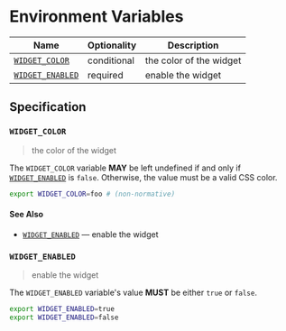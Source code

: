 # Environment Variables

| Name               | Optionality | Description             |
| ------------------ | ----------- | ----------------------- |
| [`WIDGET_COLOR`]   | conditional | the color of the widget |
| [`WIDGET_ENABLED`] | required    | enable the widget       |

## Specification

### `WIDGET_COLOR`

> the color of the widget

The `WIDGET_COLOR` variable **MAY** be left undefined if and only if
[`WIDGET_ENABLED`] is `false`. Otherwise, the value must be a valid CSS color.

```bash
export WIDGET_COLOR=foo # (non-normative)
```

#### See Also

- [`WIDGET_ENABLED`] — enable the widget

### `WIDGET_ENABLED`

> enable the widget

The `WIDGET_ENABLED` variable's value **MUST** be either `true` or `false`.

```bash
export WIDGET_ENABLED=true
export WIDGET_ENABLED=false
```

<!-- references -->

[`widget_color`]: #WIDGET_COLOR
[`widget_enabled`]: #WIDGET_ENABLED
